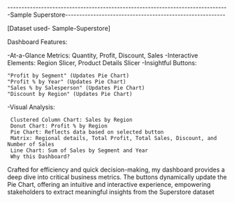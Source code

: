 -------------------------------------------------------------------------------Sample Superstore---------------------------------------------------------

[Dataset used- Sample-Superstore]

Dashboard Features:

-At-a-Glance Metrics: Quantity, Profit, Discount, Sales
-Interactive Elements: Region Slicer, Product Details Slicer
-Insightful Buttons:

    "Profit by Segment" (Updates Pie Chart)
    "Profit % by Year" (Updates Pie Chart)
    "Sales % by Salesperson" (Updates Pie Chart)
    "Discount by Region" (Updates Pie Chart)
    
-Visual Analysis:

     Clustered Column Chart: Sales by Region
     Donut Chart: Profit % by Region
     Pie Chart: Reflects data based on selected button
     Matrix: Regional details, Total Profit, Total Sales, Discount, and Number of Sales
     Line Chart: Sum of Sales by Segment and Year
     Why this Dashboard?
     
Crafted for efficiency and quick decision-making, my dashboard provides a deep dive into critical business metrics. The buttons dynamically update the Pie Chart, offering an intuitive and interactive experience, empowering stakeholders to extract meaningful insights from the Superstore dataset
